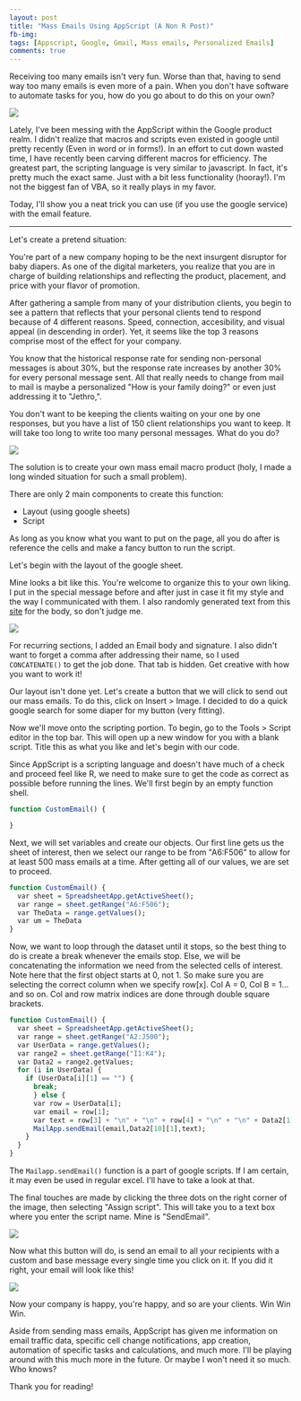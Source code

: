 ```yaml
---
layout: post
title: "Mass Emails Using AppScript (A Non R Post)"
fb-img: 
tags: [Appscript, Google, Gmail, Mass emails, Personalized Emails]
comments: true
---
```


<script src="https://rawgit.com/WeiChiaChang/Easter-egg/master/easter-eggs-collection.js"></script>

Receiving too many emails isn't very fun. Worse than that, having to send way too many emails is even more of a pain. When you don't have software to automate tasks for you, how do you go about to do this on your own?

![](https://firemeibegyou.com/wp-content/uploads/2016/05/inbox-zero.jpg)

Lately, I've been messing with the AppScript within the Google product realm. I didn't realize that macros and scripts even existed in google until pretty recently (Even in word or in forms!). In an effort to cut down wasted time, I have recently been carving different macros for efficiency. The greatest part, the scripting language is very similar to javascript. In fact, it's pretty much the exact same. Just with a bit less functionality (hooray!). I'm not the biggest fan of VBA, so it really plays in my favor. 

Today, I'll show you a neat trick you can use (if you use the google service) with the email feature.

<hr>

Let's create a pretend situation:

You're part of a new company hoping to be the next insurgent disruptor for baby diapers. As one of the digital marketers, you realize that you are in charge of building relationships and reflecting the product, placement, and price with your flavor of promotion. 

After gathering a sample from many of your distribution clients, you begin to see a pattern that reflects that your personal clients tend to respond because of 4 different reasons. Speed, connection, accesibility, and visual appeal (in descending in order). Yet, it seems like the top 3 reasons comprise most of the effect for your company.

You know that the historical response rate for sending non-personal messages is about 30%, but the response rate increases by another 30% for every personal message sent. All that really needs to change from mail to mail is maybe a personalized "How is your family doing?" or even just addressing it to "Jethro,".

You don't want to be keeping the clients waiting on your one by one responses, but you have a list of 150 client relationships you want to keep. It will take too long to write too many personal messages. What do you do?

![](https://tykiww.github.io/assets/mass-email/1.png)

The solution is to create your own mass email macro product (holy, I made a long winded situation for such a small problem).

There are only 2 main components to create this function:
  - Layout (using google sheets)
  - Script

As long as you know what you want to put on the page, all you do after is reference the cells and make a fancy button to run the script. 

Let's begin with the layout of the google sheet.

Mine looks a bit like this. You're welcome to organize this to your own liking. I put in the special message before and after just in case it fit my style and the way I communicated with them. I also randomly generated text from this [site](http://www.randomtextgenerator.com/) for the body, so don't judge me.

![](https://tykiww.github.io/assets/mass-email/2.png)

For recurring sections, I added an Email body and signature. I also didn't want to forget a comma after addressing their name, so I used `CONCATENATE()` to get the job done. That tab is hidden. Get creative with how you want to work it!

Our layout isn't done yet. Let's create a button that we will click to send out our mass emails. To do this, click on Insert > Image. I decided to do a quick google search for some diaper for my button (very fitting).

Now we'll move onto the scripting portion. To begin, go to the Tools > Script editor in the top bar. This will open up a new window for you with a blank script. Title this as what you like and let's begin with our code.

Since AppScript is a scripting language and doesn't have much of a check and proceed feel like R, we need to make sure to get the code as correct as possible before running the lines. We'll first begin by an empty function shell.

```r
function CustomEmail() {

}
```

Next, we will set variables and create our objects. Our first line gets us the sheet of interest, then we select our range to be from "A6:F506" to allow for at least 500 mass emails at a time. After getting all of our values, we are set to proceed.

```r
function CustomEmail() {
  var sheet = SpreadsheetApp.getActiveSheet();
  var range = sheet.getRange("A6:F506");
  var TheData = range.getValues();
  var um = TheData
}
```

Now, we want to loop through the dataset until it stops, so the best thing to do is create a break whenever the emails stop. Else, we will be concatenating the information we need from the selected cells of interest. Note here that the first object starts at 0, not 1. So make sure you are selecting the correct column when we specify row[x]. Col A = 0, Col B = 1... and so on. Col and row matrix indices are done through double square brackets.

```r
function CustomEmail() {
  var sheet = SpreadsheetApp.getActiveSheet();
  var range = sheet.getRange("A2:J500");
  var UserData = range.getValues();
  var range2 = sheet.getRange("I1:K4");
  var Data2 = range2.getValues;
  for (i in UserData) {
    if (UserData[i][1] == "") {
      break;
      } else {
      var row = UserData[i];
      var email = row[1];
      var text = row[3] + "\n" + "\n" + row[4] + "\n" + "\n" + Data2[1][8] + "\n" + row[5] + "\n" + Data2[3][8];
      MailApp.sendEmail(email,Data2[10][1],text);
    }
  }
}
```

The `Mailapp.sendEmail()` function is a part of google scripts. If I am certain, it may even be used in regular excel. I'll have to take a look at that. 

The final touches are made by clicking the three dots on the right corner of the image, then selecting "Assign script". This will take you to a text box where you enter the script name. Mine is "SendEmail".

![](https://tykiww.github.io/assets/mass-email/3.png)

Now what this button will do, is send an email to all your recipients with a custom and base message every single time you click on it. If you did it right, your email will look like this!

![](https://tykiww.github.io/assets/mass-email/4.png)

Now your company is happy, you're happy, and so are your clients. Win Win Win.

Aside from sending mass emails, AppScript has given me information on email traffic data, specific cell change notifications, app creation, automation of specific tasks and calculations, and much more. I'll be playing around with this much more in the future. Or maybe I won't need it so much. Who knows?

Thank you for reading!
